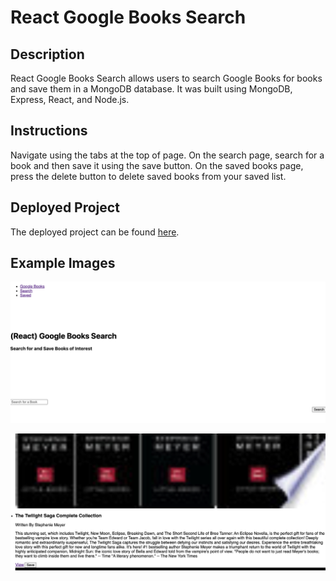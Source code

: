 # React Google Books Search

## Description
React Google Books Search allows users to search Google Books for books and save them in a MongoDB database. It was built using MongoDB, Express, React, and Node.js.

## Instructions
Navigate using the tabs at the top of page. On the search page, search for a book and then save it using the save button. On the saved books page, press the delete button to delete saved books from your saved list.

## Deployed Project
The deployed project can be found [here](https://dry-dusk-88631.herokuapp.com/).

## Example Images
![React Google Books Search](https://github.com/rachelrosenstein/googlebooks/blob/main/Screen%20Shot%202021-02-04%20at%209.15.07%20AM.png?raw=true)

![React Google Books Search](https://github.com/rachelrosenstein/googlebooks/blob/main/Screen%20Shot%202021-02-04%20at%209.15.27%20AM.png?raw=true)

